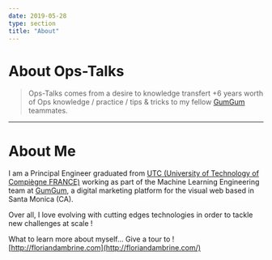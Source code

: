```yaml
---
date: 2019-05-28
type: section
title: "About"
---
```


# About Ops-Talks

> Ops-Talks comes from a desire to knowledge transfert +6 years worth of Ops knowledge / practice / tips & tricks to my fellow [GumGum](https://gumgum.com) teammates.

---

# About Me

I am a Principal Engineer graduated from [UTC (University of Technology of Compiègne FRANCE)](https://www.utc.fr/en.html) working as part of the Machine Learning Engineering team at [GumGum](https://gumgum.com), a digital marketing platform for the visual web based in Santa Monica (CA).

Over all, I love evolving with cutting edges technologies in order to tackle new challenges at scale !

What to learn more about myself... Give a tour to ![http://floriandambrine.com](http://floriandambrine.com/)
